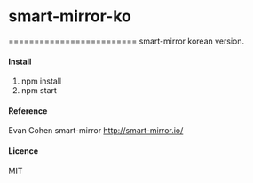# smart-mirror-ko
=========================
smart-mirror korean version.

#### Install ####
1. npm install
2. npm start 

#### Reference ####
Evan Cohen smart-mirror http://smart-mirror.io/

#### Licence ####
MIT 




